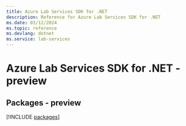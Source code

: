 ```yaml
---
title: Azure Lab Services SDK for .NET
description: Reference for Azure Lab Services SDK for .NET
ms.date: 03/12/2024
ms.topic: reference
ms.devlang: dotnet
ms.service: lab-services
---
```

# Azure Lab Services SDK for .NET - preview
## Packages - preview
[!INCLUDE [packages](lab-services-index.md)]